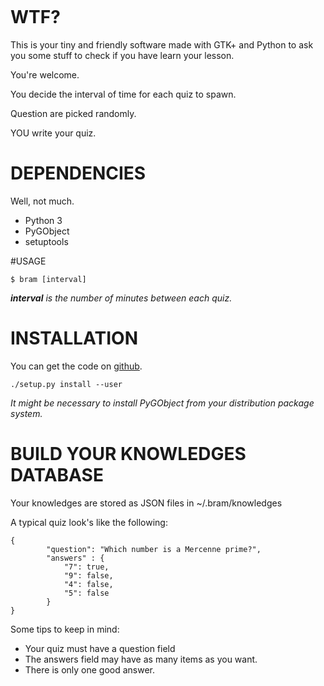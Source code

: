 
![]()

# WTF?

This is your tiny and friendly software made with GTK+ and Python to ask you some stuff to check if you have learn your lesson.

You're welcome.

You decide the interval of time for each quiz to spawn.

Question are picked randomly.

YOU write your quiz.

# DEPENDENCIES

Well, not much.

- Python 3
- PyGObject
- setuptools

#USAGE

    $ bram [interval]

_**interval** is the number of minutes between each quiz._

# INSTALLATION

You can get the code on [github](https://github.com/denissalem/bram).

    ./setup.py install --user

_It might be necessary to install PyGObject from your distribution package system._

# BUILD YOUR KNOWLEDGES DATABASE

Your knowledges are stored as JSON files in ~/.bram/knowledges

A typical quiz look's like the following:

	{
    		"question": "Which number is a Mercenne prime?",
    		"answers" : {
        		"7": true,
        		"9": false,
        		"4": false,
        		"5": false
    		}
	}

Some tips to keep in mind:

- Your quiz must have a question field
- The answers field may have as many items as you want.
- There is only one good answer.
